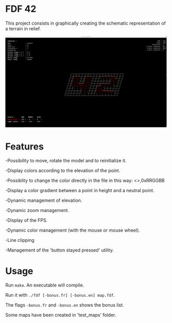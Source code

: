 # FDF 42
This project consists in graphically creating the schematic representation of a terrain in relief.

![screenshot](/fdf/screens/fdf_42.png?raw=true)

# Features

-Possibility to move, rotate the model and to reinitialize it.

-Display colors according to the elevation of the point.

-Possiblity to change the color directly in the file in this way: <<height>>,0xRRGGBB

-Display a color gradient between a point in height and a neutral point.

-Dynamic management of elevation.

-Dynamic zoom management.

-Display of the FPS.

-Dynamic color management (with the mouse or mouse wheel).

-Line clipping

-Management of the 'button stayed pressed' utility.

# Usage

Run `make`. An executable will compile.

Run it with `./fdf [-bonus.fr] [-bonus.en] map.fdf`.

The flags `-bonus.fr` and `-bonus.en` shows the bonus list.

Some maps have been created in 'test_maps' folder.
